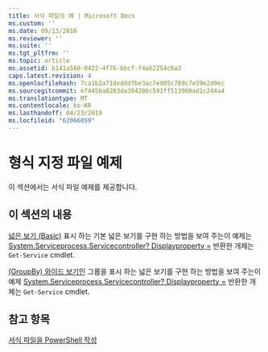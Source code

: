 ```yaml
---
title: 서식 파일의 예 | Microsoft Docs
ms.custom: ''
ms.date: 09/13/2016
ms.reviewer: ''
ms.suite: ''
ms.tgt_pltfrm: ''
ms.topic: article
ms.assetid: b141a560-0422-4f76-bbcf-f4a62254c6a3
caps.latest.revision: 4
ms.openlocfilehash: 7ca1b2a71dedddfbe3ac7e905c789c7e59e2d9ec
ms.sourcegitcommit: e7445ba8203da304286c591ff513900ad1c244a4
ms.translationtype: MT
ms.contentlocale: ko-KR
ms.lasthandoff: 04/23/2019
ms.locfileid: "62066059"
---
```

# <a name="examples-of-formatting-files"></a>형식 지정 파일 예제

이 섹션에서는 서식 파일 예제를 제공합니다.

## <a name="in-this-section"></a>이 섹션의 내용

[넓은 보기 (Basic)](./wide-view-basic.md) 표시 하는 기본 넓은 보기를 구현 하는 방법을 보여 주는이 예제는 [System.Serviceprocess.Servicecontroller? Displayproperty =](/dotnet/api/System.ServiceProcess.ServiceController) 반환한 개체는 `Get-Service` cmdlet.

[(GroupBy) 와이드 보기인](./wide-view-groupby.md) 그룹을 표시 하는 넓은 보기를 구현 하는 방법을 보여 주는이 예제 [System.Serviceprocess.Servicecontroller? Displayproperty =](/dotnet/api/System.ServiceProcess.ServiceController) 반환한 개체는 `Get-Service` cmdlet.

## <a name="see-also"></a>참고 항목

[서식 파일을 PowerShell 작성](./writing-a-powershell-formatting-file.md)
